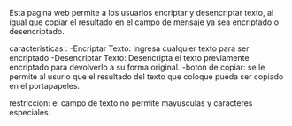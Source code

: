 Esta pagina web permite a los usuarios encriptar y desencriptar texto, al igual que copiar el resultado en el campo de mensaje ya sea encriptado o desencriptado.

caracteristicas :
-Encriptar Texto: Ingresa cualquier texto para ser encriptado
-Desencriptar Texto: Desencripta el texto previamente encriptado para devolverlo a su forma original.
-boton de copiar: se le permite al usurio que el resultado del texto que coloque pueda ser copiado en el portapapeles.

restriccion:
el campo de texto no permite mayusculas y caracteres especiales.
